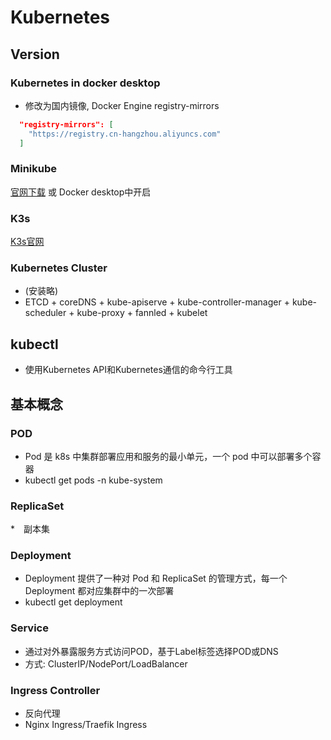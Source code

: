 # Kubernetes


## Version

### Kubernetes in docker desktop

* 修改为国内镜像, Docker Engine registry-mirrors

```json
  "registry-mirrors": [
    "https://registry.cn-hangzhou.aliyuncs.com"
  ]
```

### Minikube

[官网下载](https://minikube.sigs.k8s.io/docs/start/) 或 Docker desktop中开启

### K3s

[K3s官网](https://k3s.io)

### Kubernetes Cluster

* (安装略)
* ETCD + coreDNS + kube-apiserve + kube-controller-manager + kube-scheduler + kube-proxy + fannled + kubelet

## kubectl

* 使用Kubernetes API和Kubernetes通信的命今行工具


## 基本概念

### POD

* Pod 是 k8s 中集群部署应用和服务的最小单元，一个 pod 中可以部署多个容器
* kubectl get pods -n kube-system

### ReplicaSet

*　副本集

### Deployment

* Deployment 提供了一种对 Pod 和 ReplicaSet 的管理方式，每一个 Deployment 都对应集群中的一次部署
* kubectl get deployment

### Service

* 通过对外暴露服务方式访问POD，基于Label标签选择POD或DNS
* 方式: ClusterIP/NodePort/LoadBalancer


### Ingress Controller

* 反向代理
* Nginx Ingress/Traefik Ingress
